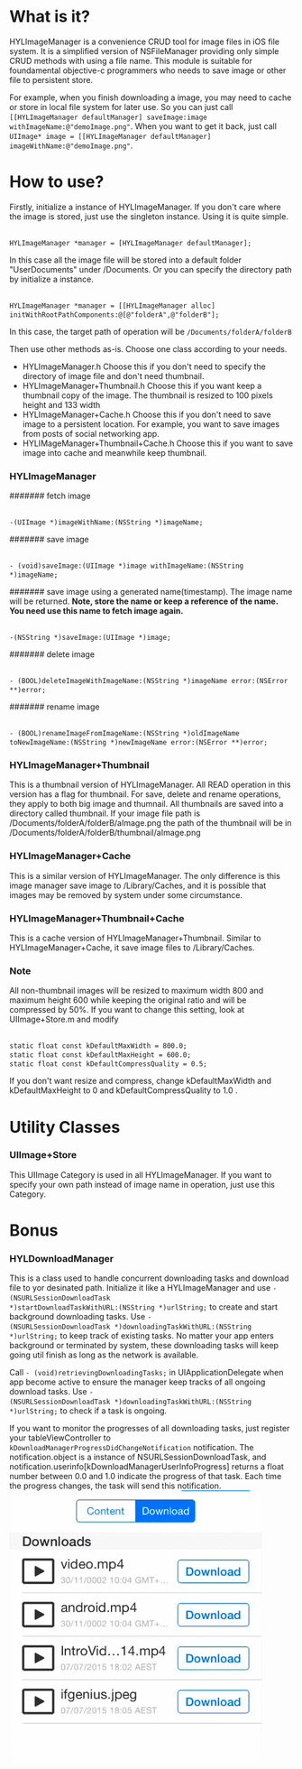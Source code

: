 # What is it?

HYLImageManager is a convenience CRUD tool for image files in iOS file system. It is a simplified version of NSFileManager providing only simple CRUD methods with using a file name. This module is suitable for foundamental objective-c programmers who needs to save image or other file to persistent store. 

For example, when you finish downloading a image, you may need to cache or store in local file system for later use. So you can just call <code>[[HYLImageManager defaultManager] saveImage:image withImageName:@"demoImage.png"</code>. When you want to get it back, just call <code>UIImage* image = [[HYLImageManager defaultManager] imageWithName:@"demoImage.png"</code>.


# How to use?
Firstly, initialize a instance of HYLImageManager. If you don't care where the image is stored, just use the singleton instance.
Using it is quite simple.

<pre><code>
HYLImageManager *manager = [HYLImageManager defaultManager];
</code></pre>
In this case all the image file will be stored into a default folder "UserDocuments" under /Documents. Or you can specify the directory path by initialize a instance.

<pre><code>
HYLImageManager *manager = [[HYLImageManager alloc] initWithRootPathComponents:@[@"folderA",@"folderB"];
</code></pre>
In this case, the target path of operation will be <code>/Documents/folderA/folderB</code>

Then use other methods as-is. Choose one class according to your needs.
- HYLImageManager.h Choose this if you don't need to specify the directory of image file and don't need thumbnail.
- HYLImageManager+Thumbnail.h Choose this if you want keep a thumbnail copy of the image. The thumbnail is resized to 100 pixels height and 133 width
- HYLImageManager+Cache.h Choose this if you don't need to save image to a persistent location. For example, you want to save images from posts of social networking app.
- HYLIMageManager+Thumbnail+Cache.h Choose this if you want to save image into cache and meanwhile keep thumbnail.

### HYLImageManager

####### fetch image
<pre><code>
-(UIImage *)imageWithName:(NSString *)imageName;
</code></pre>
####### save image 
<pre><code>
- (void)saveImage:(UIImage *)image withImageName:(NSString *)imageName;
</code></pre>
####### save image using a generated name(timestamp). The image name will be returned.
**Note, store the name or keep a reference of the name. You need use this name to fetch image again.**
<pre><code>
-(NSString *)saveImage:(UIImage *)image;
</code></pre>
####### delete image
<pre><code>
- (BOOL)deleteImageWithImageName:(NSString *)imageName error:(NSError **)error;
</code></pre>
####### rename image
<pre><code>
- (BOOL)renameImageFromImageName:(NSString *)oldImageName toNewImageName:(NSString *)newImageName error:(NSError **)error;
</code></pre>

### HYLImageManager+Thumbnail
This is a thumbnail version of HYLImageManager. All READ operation in this version has a flag for thumbnail. For save, delete and rename operations, they apply to both big image and thumnail. All thumbnails are saved into a directory called thumbnail. If your image file path is /Documents/folderA/folderB/aImage.png the path of the thumbnail will be in /Documents/folderA/folderB/thumbnail/aImage.png

### HYLImageManager+Cache
This is a similar version of HYLImageManager. The only difference is this image manager save image to /Library/Caches, and it is possible that images may be removed by system under some circumstance.

### HYLImageManager+Thumbnail+Cache
This is a cache version of HYLImageManager+Thumbnail. Similar to HYLImageManager+Cache, it save image files to /Library/Caches.

### Note
All non-thumbnail images will be resized to maximum width 800 and maximum height 600 while keeping the original ratio and will be compressed by 50%. If you want to change this setting, look at UIImage+Store.m and modify
<pre><code>
static float const kDefaultMaxWidth = 800.0;
static float const kDefaultMaxHeight = 600.0;
static float const kDefaultCompressQuality = 0.5;
</code></pre>
If you don't want resize and compress, change kDefaultMaxWidth and kDefaultMaxHeight to 0 and kDefaultCompressQuality to 1.0 .

# Utility Classes

### UIImage+Store
This UIImage Category is used in all HYLImageManager. If you want to specify your own path instead of image name in operation, just use this Category.

# Bonus

### HYLDownloadManager
This is a class used to handle concurrent downloading tasks and download file to yor desinated path. Initialize it like a HYLImageManager and use <code>- (NSURLSessionDownloadTask *)startDownloadTaskWithURL:(NSString *)urlString;</code> to create and start background downloading tasks. Use <code>- (NSURLSessionDownloadTask *)downloadingTaskWithURL:(NSString *)urlString;</code> to keep track of existing tasks. No matter your app enters background or terminated by system, these downloading tasks will keep going util finish as long as the network is available. 

Call <code>- (void)retrievingDownloadingTasks;</code> in UIApplicationDelegate when app become active to ensure the manager keep tracks of all ongoing download tasks. Use <code>- (NSURLSessionDownloadTask *)downloadingTaskWithURL:(NSString *)urlString;</code> to check if a task is ongoing.

If you want to monitor the progresses of all downloading tasks, just register your tableViewController to <code>kDownloadManagerProgressDidChangeNotification</code> notification. The notification.object is a instance of NSURLSessionDownloadTask, and notification.userinfo[kDownloadManagerUserInfoProgress] returns a float number between 0.0 and 1.0 indicate the progress of that task. Each time the progress changes, the task will send this notification.
![Alt downloading](/downloading.gif)
